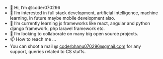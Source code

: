 - 👋 Hi, I’m @coder070296
- 👀 I’m interested in full stack development, artificial intelligence, machine learning, in future maybe mobile development also.
- 🌱 I’m currently learning js frameworks like react, angular and python django framework, php laravel framework etc.
- 💞️ I’m looking to collaborate on many big open source projects.
- 📫 How to reach me ...
- You can shoot a mail @ coderbhanu070296@gmail.com for any support, queries related to CS stuffs.


<!---
coder070296/coder070296 is a ✨ special ✨ repository because its `README.md` (this file) appears on your GitHub profile.
You can click the Preview link to take a look at your changes.
--->
